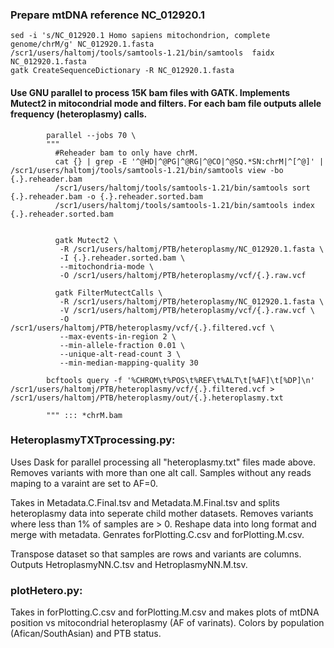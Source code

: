 
### Prepare mtDNA reference NC_012920.1
```
sed -i 's/NC_012920.1 Homo sapiens mitochondrion, complete genome/chrM/g' NC_012920.1.fasta
/scr1/users/haltomj/tools/samtools-1.21/bin/samtools  faidx NC_012920.1.fasta
gatk CreateSequenceDictionary -R NC_012920.1.fasta
```

#### Use GNU parallel to process 15K bam files with GATK. Implements Mutect2 in mitocondrial mode and filters. For each bam file outputs allele frequency (heteroplasmy) calls.
```
        parallel --jobs 70 \
        """
          #Reheader bam to only have chrM. 
          cat {} | grep -E '^@HD|^@PG|^@RG|^@CO|^@SQ.*SN:chrM|^[^@]' |   /scr1/users/haltomj/tools/samtools-1.21/bin/samtools view -bo {.}.reheader.bam
          /scr1/users/haltomj/tools/samtools-1.21/bin/samtools sort {.}.reheader.bam -o {.}.reheader.sorted.bam
          /scr1/users/haltomj/tools/samtools-1.21/bin/samtools index {.}.reheader.sorted.bam
          
          
          gatk Mutect2 \
           -R /scr1/users/haltomj/PTB/heteroplasmy/NC_012920.1.fasta \
           -I {.}.reheader.sorted.bam \
           --mitochondria-mode \
           -O /scr1/users/haltomj/PTB/heteroplasmy/vcf/{.}.raw.vcf
          
          gatk FilterMutectCalls \
           -R /scr1/users/haltomj/PTB/heteroplasmy/NC_012920.1.fasta \
           -V /scr1/users/haltomj/PTB/heteroplasmy/vcf/{.}.raw.vcf \
           -O /scr1/users/haltomj/PTB/heteroplasmy/vcf/{.}.filtered.vcf \
           --max-events-in-region 2 \
           --min-allele-fraction 0.01 \
           --unique-alt-read-count 3 \
           --min-median-mapping-quality 30

        bcftools query -f '%CHROM\t%POS\t%REF\t%ALT\t[%AF]\t[%DP]\n' /scr1/users/haltomj/PTB/heteroplasmy/vcf/{.}.filtered.vcf > /scr1/users/haltomj/PTB/heteroplasmy/out/{.}.heteroplasmy.txt

        """ ::: *chrM.bam
```

### HeteroplasmyTXTprocessing.py:
Uses Dask for parallel processing all "heteroplasmy.txt" files made above.
Removes variants with more than one alt call. Samples without any reads maping to a varaint are set to AF=0. 

Takes in Metadata.C.Final.tsv and Metadata.M.Final.tsv and splits heteroplasmy data into seperate child mother datasets.  Removes variants where less than 1% of samples are > 0. 
Reshape data into long format and merge with metadata. Genrates forPlotting.C.csv and forPlotting.M.csv.

Transpose dataset so that samples are rows and variants are columns. Outputs HetroplasmyNN.C.tsv and HetroplasmyNN.M.tsv.

### plotHetero.py:

Takes in forPlotting.C.csv and forPlotting.M.csv and makes plots of mtDNA position vs mitocondrial heteroplasmy (AF of varinats). Colors by population (Afican/SouthAsian) and PTB status. 
